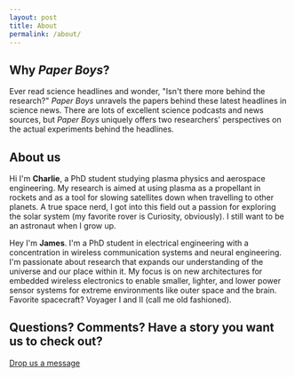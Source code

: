 ```yaml
---
layout: post
title: About
permalink: /about/
---
```


## Why *Paper Boys*?
Ever read science headlines and wonder, "Isn't there more behind the research?"  *Paper Boys* unravels the papers behind these latest headlines in science news. There are lots of excellent science podcasts and news sources, but *Paper Boys* uniquely offers two researchers' perspectives on the actual experiments behind the headlines. 

## About us

Hi I'm **Charlie**, a PhD student studying plasma physics and aerospace engineering. My research is aimed at using plasma as a propellant in rockets and as a tool for slowing satellites down when travelling
to other planets. A true space nerd, I got into this field out a passion for exploring the solar system (my favorite rover is Curiosity, obviously). I still want to be an astronaut when I grow up.

Hey I'm **James**. I'm a PhD student in electrical engineering with a concentration in wireless communication systems and neural engineering. I'm passionate about research that expands our understanding of the universe and our place within it. My focus is on new architectures for embedded wireless electronics to enable smaller, lighter, and lower power sensor systems for extreme environments like outer space and the brain. Favorite spacecraft? Voyager I and II (call me old fashioned).

## Questions? Comments? Have a story you want us to check out? 
[Drop us a message](mailto:paperboyspod@gmail.com)

